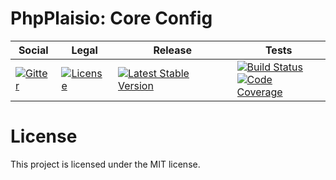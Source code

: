 # PhpPlaisio: Core Config

<table>
<thead>
<tr>
<th>Social</th>
<th>Legal</th>
<th>Release</th>
<th>Tests</th>
</tr>
</thead>
<tbody>
<tr>
<td>
<a href="https://gitter.im/PhpPlaisio/PhpPlaisio"><img src="https://badges.gitter.im/PhpPlaisio/PhpPlaisio.svg" alt="Gitter"/></a>
</td>
<td>
<a href="https://packagist.org/packages/plaisio/config-core
"><img src="https://poser.pugx.org/plaisio/config-core/license" alt="License"/></a>
</td>
<td>
<a href="https://packagist.org/packages/plaisio/config-core"><img src="https://poser.pugx.org/plaisio/config-core/v/stable" alt="Latest Stable Version"/></a><br/>
</td>
<td><a href="https://travis-ci.org/PhpPlaisio/config-core"><img src="https://travis-ci.org/PhpPlaisio/config-core.svg?branch=master" alt="Build Status"/></a><br/>
<a href="https://scrutinizer-ci.com/g/PhpPlaisio/config-core/?branch=master"><img src="https://scrutinizer-ci.com/g/PhpPlaisio/config-core/badges/coverage.png?b=master" alt="Code Coverage"/></a><br/>
</td>
</tr>
</tbody>
</table>

#  License

This project is licensed under the MIT license.
